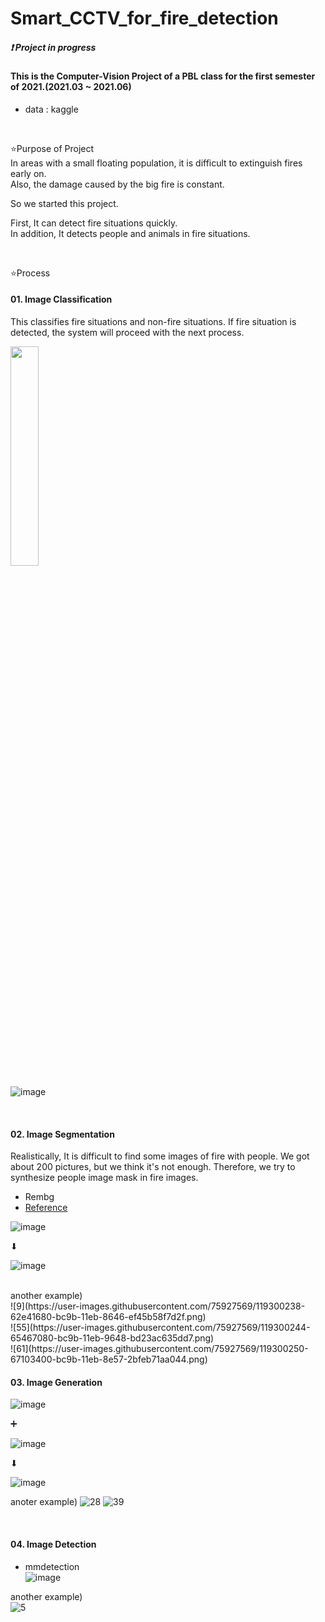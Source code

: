 # Smart_CCTV_for_fire_detection
##### ❗ Project in progress
#### This is the Computer-Vision Project of a PBL class for the first semester of 2021.(2021.03 ~ 2021.06)

- data : kaggle


<br/>

⭐Purpose of Project <br/>
In areas with a small floating population, it is difficult to extinguish fires early on. <br/>
Also, the damage caused by the big fire is constant. <br/>

So we started this project. <br/>

First, It can detect fire situations quickly. <br/>
In addition, It detects people and animals in fire situations.

<br/>

⭐Process

#### 01. Image Classification
This classifies fire situations and non-fire situations.
If fire situation is detected, the system will proceed with the next process.

<img src = "https://user-images.githubusercontent.com/75927569/118815403-2e173e80-b8ec-11eb-80b8-162a5cc4f5cc.png" width="30%" height="30%">

![image](https://user-images.githubusercontent.com/75927569/118815403-2e173e80-b8ec-11eb-80b8-162a5cc4f5cc.png)

<br/>

#### 02. Image Segmentation
Realistically, It is difficult to find some images of fire with people. 
We got about 200 pictures, but we think it's not enough.
Therefore, we try to synthesize people image mask in fire images.
- Rembg
- [Reference](https://github.com/danielgatis/rembg.git)

![image](https://user-images.githubusercontent.com/75927569/118816283-fa88e400-b8ec-11eb-9a72-de97ef72ffe1.png)

⬇

![image](https://user-images.githubusercontent.com/75927569/118816391-17bdb280-b8ed-11eb-8e9f-0c081c94a55d.png)

<br/>
another example) <br/>
![9](https://user-images.githubusercontent.com/75927569/119300238-62e41680-bc9b-11eb-8646-ef45b58f7d2f.png) <br/>
![55](https://user-images.githubusercontent.com/75927569/119300244-65467080-bc9b-11eb-9648-bd23ac635dd7.png) <br/>
![61](https://user-images.githubusercontent.com/75927569/119300250-67103400-bc9b-11eb-8e57-2bfeb71aa044.png) <br/>

#### 03. Image Generation


![image](https://user-images.githubusercontent.com/75927569/118816477-2a37ec00-b8ed-11eb-92c2-5aeff260e3c7.png) <br/>

➕

![image](https://user-images.githubusercontent.com/75927569/118816503-30c66380-b8ed-11eb-9da5-c2729de24427.png)<br/>

⬇

![image](https://user-images.githubusercontent.com/75927569/118816527-358b1780-b8ed-11eb-951d-aa7663c6a7ac.png) <br/>

anoter example)
![28](https://user-images.githubusercontent.com/75927569/119300268-72635f80-bc9b-11eb-9b55-9686e90b0d29.png)
![39](https://user-images.githubusercontent.com/75927569/119300281-77c0aa00-bc9b-11eb-91c0-6bfd095abbad.png)



<br/>

#### 04. Image Detection
- mmdetection <br/>
![image](https://user-images.githubusercontent.com/75927569/119300478-ca9a6180-bc9b-11eb-8279-38cda9f0e917.png) <br/>


another example) <br/>
![5](https://user-images.githubusercontent.com/75927569/119300087-21536b80-bc9b-11eb-8f5f-2435407e1a14.png)



